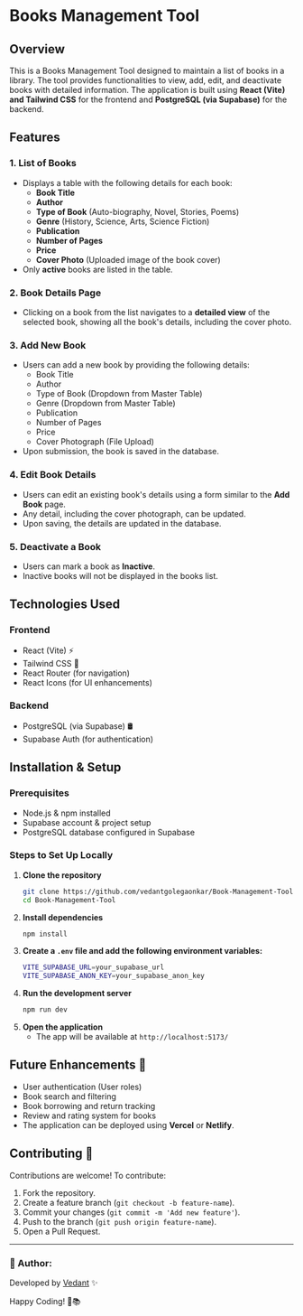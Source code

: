 # Books Management Tool

## Overview
This is a Books Management Tool designed to maintain a list of books in a library. The tool provides functionalities to view, add, edit, and deactivate books with detailed information. The application is built using **React (Vite) and Tailwind CSS** for the frontend and **PostgreSQL (via Supabase)** for the backend.

## Features

### 1. **List of Books**
- Displays a table with the following details for each book:
  - **Book Title**
  - **Author**
  - **Type of Book** (Auto-biography, Novel, Stories, Poems)
  - **Genre** (History, Science, Arts, Science Fiction)
  - **Publication**
  - **Number of Pages**
  - **Price**
  - **Cover Photo** (Uploaded image of the book cover)
- Only **active** books are listed in the table.

### 2. **Book Details Page**
- Clicking on a book from the list navigates to a **detailed view** of the selected book, showing all the book's details, including the cover photo.

### 3. **Add New Book**
- Users can add a new book by providing the following details:
  - Book Title
  - Author
  - Type of Book (Dropdown from Master Table)
  - Genre (Dropdown from Master Table)
  - Publication
  - Number of Pages
  - Price
  - Cover Photograph (File Upload)
- Upon submission, the book is saved in the database.

### 4. **Edit Book Details**
- Users can edit an existing book's details using a form similar to the **Add Book** page.
- Any detail, including the cover photograph, can be updated.
- Upon saving, the details are updated in the database.

### 5. **Deactivate a Book**
- Users can mark a book as **Inactive**.
- Inactive books will not be displayed in the books list.

## Technologies Used

### **Frontend**
- React (Vite) ⚡
- Tailwind CSS 🎨
- React Router (for navigation)
- React Icons (for UI enhancements)

### **Backend**
- PostgreSQL (via Supabase) 🛢️
- Supabase Auth (for authentication)

## Installation & Setup

### **Prerequisites**
- Node.js & npm installed
- Supabase account & project setup
- PostgreSQL database configured in Supabase

### **Steps to Set Up Locally**

1. **Clone the repository**
   ```sh
   git clone https://github.com/vedantgolegaonkar/Book-Management-Tool.git
   cd Book-Management-Tool
   ```
2. **Install dependencies**
   ```sh
   npm install
   ```
3. **Create a `.env` file and add the following environment variables:**
   ```sh
   VITE_SUPABASE_URL=your_supabase_url
   VITE_SUPABASE_ANON_KEY=your_supabase_anon_key
   ```
4. **Run the development server**
   ```sh
   npm run dev
   ```
5. **Open the application**
   - The app will be available at `http://localhost:5173/`

## Future Enhancements 🚀
- User authentication (User roles)
- Book search and filtering
- Book borrowing and return tracking
- Review and rating system for books
- The application can be deployed using **Vercel** or **Netlify**.

## Contributing 🤝
Contributions are welcome! To contribute:
1. Fork the repository.
2. Create a feature branch (`git checkout -b feature-name`).
3. Commit your changes (`git commit -m 'Add new feature'`).
4. Push to the branch (`git push origin feature-name`).
5. Open a Pull Request.

---
### **📌 Author:**
Developed by [Vedant](https://github.com/vedantgolegaonkar) ✨

Happy Coding! 🚀📚

